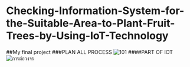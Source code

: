 # Checking-Information-System-for-the-Suitable-Area-to-Plant-Fruit-Trees-by-Using-IoT-Technology
##My final project
###PLAN ALL PROCESS
![101](https://user-images.githubusercontent.com/125264834/219229940-2565358a-38de-46e5-a530-8f642ac3eb70.jpg)
####PART OF IOT
![การต่อวงจร](https://user-images.githubusercontent.com/125264834/219229935-82664714-2776-476f-8dca-af297cf3b64d.PNG)
